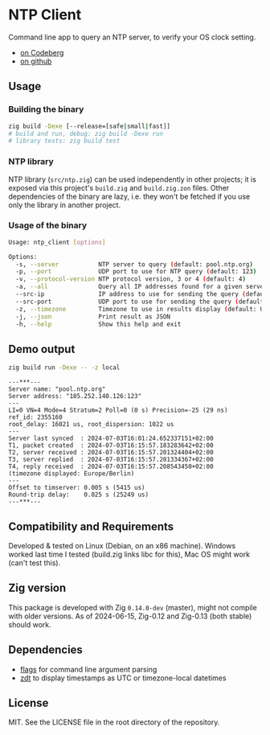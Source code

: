 <!-- -*- coding: utf-8 -*- -->

# NTP Client

Command line app to query an NTP server, to verify your OS clock setting.

- [on Codeberg](https://codeberg.org/FObersteiner/ntp_client)
- [on github](https://github.com/FObersteiner/ntp-client)

## Usage

### Building the binary

```sh
zig build -Dexe [--release=[safe|small|fast]]
# build and run, debug: zig build -Dexe run
# library tests: zig build test
```

### NTP library

NTP library (`src/ntp.zig`) can be used independently in other projects; it is exposed via this project's `build.zig` and `build.zig.zon` files. Other dependencies of the binary are lazy, i.e. they won't be fetched if you use only the library in another project.

### Usage of the binary

```sh
Usage: ntp_client [options]

Options:
  -s, --server           NTP server to query (default: pool.ntp.org)
  -p, --port             UDP port to use for NTP query (default: 123)
  -v, --protocol-version NTP protocol version, 3 or 4 (default: 4)
  -a, --all              Query all IP addresses found for a given server URL (default: false / stop after first)
  --src-ip               IP address to use for sending the query (default: 0.0.0.0 / auto-select)
  --src-port             UDP port to use for sending the query (default: 0 / any port)
  -z, --timezone         Timezone to use in results display (default: UTC)
  -j, --json             Print result as JSON
  -h, --help             Show this help and exit
```

## Demo output

```sh
zig build run -Dexe -- -z local
```

```text
---***---
Server name: "pool.ntp.org"
Server address: "185.252.140.126:123"
---
LI=0 VN=4 Mode=4 Stratum=2 Poll=0 (0 s) Precision=-25 (29 ns)
ref_id: 2355160
root_delay: 16021 us, root_dispersion: 1022 us
---
Server last synced  : 2024-07-03T16:01:24.652337151+02:00
T1, packet created  : 2024-07-03T16:15:57.183283642+02:00
T2, server received : 2024-07-03T16:15:57.201324404+02:00
T3, server replied  : 2024-07-03T16:15:57.201334367+02:00
T4, reply received  : 2024-07-03T16:15:57.208543450+02:00
(timezone displayed: Europe/Berlin)
---
Offset to timserver: 0.005 s (5415 us)
Round-trip delay:    0.025 s (25249 us)
---***---
```

## Compatibility and Requirements

Developed & tested on Linux (Debian, on an x86 machine). Windows worked last time I tested (build.zig links libc for this), Mac OS might work (can't test this).

## Zig version

This package is developed with Zig `0.14.0-dev` (master), might not compile with older versions. As of 2024-06-15, Zig-0.12 and Zig-0.13 (both stable) should work.

## Dependencies

- [flags](https://github.com/n0s4/flags) for command line argument parsing
- [zdt](https://codeberg.org/FObersteiner/zdt) to display timestamps as UTC or timezone-local datetimes

## License

MIT. See the LICENSE file in the root directory of the repository.
